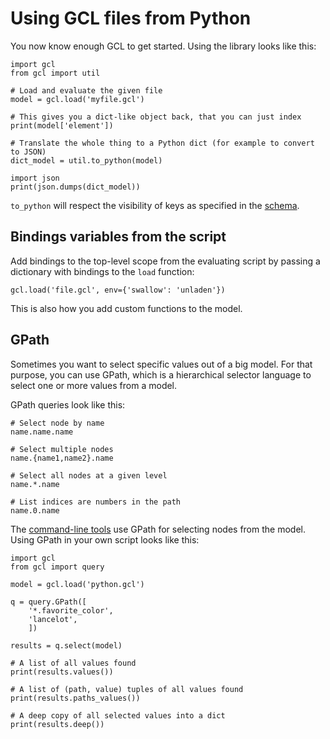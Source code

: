 Using GCL files from Python
===========================

You now know enough GCL to get started. Using the library looks like this:

    import gcl
    from gcl import util

    # Load and evaluate the given file
    model = gcl.load('myfile.gcl')

    # This gives you a dict-like object back, that you can just index
    print(model['element'])

    # Translate the whole thing to a Python dict (for example to convert to JSON)
    dict_model = util.to_python(model)

    import json
    print(json.dumps(dict_model))

`to_python` will respect the visibility of keys as specified in the [schema](schemas.html).

Bindings variables from the script
----------------------------------

Add bindings to the top-level scope from the evaluating script by passing a dictionary with bindings
to the `load` function:

    gcl.load('file.gcl', env={'swallow': 'unladen'})

This is also how you add custom functions to the model.

GPath
------

Sometimes you want to select specific values out of a big model. For that purpose, you can use
GPath, which is a hierarchical selector language to select one or more values from a model.

GPath queries look like this:

    # Select node by name
    name.name.name

    # Select multiple nodes 
    name.{name1,name2}.name

    # Select all nodes at a given level
    name.*.name

    # List indices are numbers in the path
    name.0.name

The [command-line tools](command_line_tools.html) use GPath for selecting nodes from the model.
Using GPath in your own script looks like this:

    import gcl
    from gcl import query

    model = gcl.load('python.gcl')

    q = query.GPath([
        '*.favorite_color',
        'lancelot',
        ])

    results = q.select(model)

    # A list of all values found
    print(results.values())

    # A list of (path, value) tuples of all values found
    print(results.paths_values())

    # A deep copy of all selected values into a dict
    print(results.deep())
